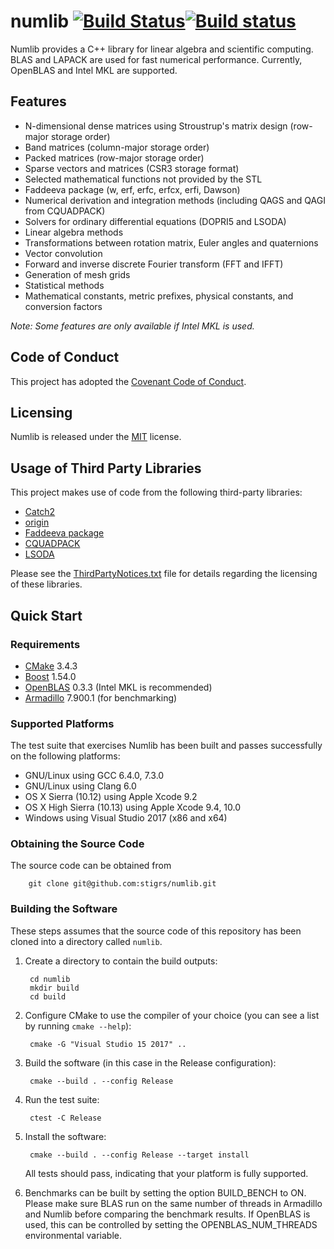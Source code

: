 # numlib [![Build Status](https://travis-ci.org/stigrs/numlib.svg?branch=master)](https://travis-ci.org/stigrs/numlib)[![Build status](https://ci.appveyor.com/api/projects/status/github/stigrs/numlib?svg=true)](https://ci.appveyor.com/project/stigrs/numlib)

Numlib provides a C++ library for linear algebra and scientific computing.
BLAS and LAPACK are used for fast numerical performance. Currently, OpenBLAS
and Intel MKL are supported.

## Features

* N-dimensional dense matrices using Stroustrup's matrix design
  (row-major storage order)
* Band matrices (column-major storage order)
* Packed matrices (row-major storage order)
* Sparse vectors and matrices (CSR3 storage format)
* Selected mathematical functions not provided by the STL
* Faddeeva package (w, erf, erfc, erfcx, erfi, Dawson)
* Numerical derivation and integration methods (including QAGS and QAGI from 
  CQUADPACK)
* Solvers for ordinary differential equations (DOPRI5 and LSODA)
* Linear algebra methods
* Transformations between rotation matrix, Euler angles and quaternions
* Vector convolution
* Forward and inverse discrete Fourier transform (FFT and IFFT)
* Generation of mesh grids
* Statistical methods
* Mathematical constants, metric prefixes, physical constants, and
  conversion factors

_Note: Some features are only available if Intel MKL is used._

## Code of Conduct

This project has adopted the [Covenant Code of Conduct](CODE_OF_CONDUCT.md).

## Licensing

Numlib is released under the [MIT](LICENSE) license.

## Usage of Third Party Libraries

This project makes use of code from the following third-party libraries:

* [Catch2](https://github.com/catchorg/Catch2)
* [origin](http://code.google.com/p/origin)
* [Faddeeva package](http://ab-initio.mit.edu/wiki/index.php/Faddeeva_Package) 
* [CQUADPACK](https://github.com/ESSS/cquadpack.git) 
* [LSODA](https://github.com/lh3/misc.git)

Please see the [ThirdPartyNotices.txt](ThirdPartyNotices.txt) file for details
regarding the licensing of these libraries.

## Quick Start

### Requirements

* [CMake](https://cmake.org) 3.4.3
* [Boost](https://www.boost.org) 1.54.0
* [OpenBLAS](https://www.openblas.net/) 0.3.3 (Intel MKL is recommended)
* [Armadillo](http://arma.sourceforge.net) 7.900.1 (for benchmarking)

### Supported Platforms

The test suite that exercises Numlib has been built and passes successfully
on the following platforms:
* GNU/Linux using GCC 6.4.0, 7.3.0
* GNU/Linux using Clang 6.0
* OS X Sierra (10.12) using Apple Xcode 9.2
* OS X High Sierra (10.13) using Apple Xcode 9.4, 10.0 
* Windows using Visual Studio 2017 (x86 and x64)

### Obtaining the Source Code

The source code can be obtained from

        git clone git@github.com:stigrs/numlib.git

### Building the Software

These steps assumes that the source code of this repository has been cloned
into a directory called `numlib`.

1. Create a directory to contain the build outputs:

        cd numlib
        mkdir build
        cd build

2. Configure CMake to use the compiler of your choice (you can see a list by
   running `cmake --help`):

        cmake -G "Visual Studio 15 2017" ..

3. Build the software (in this case in the Release configuration):

        cmake --build . --config Release

4. Run the test suite:

        ctest -C Release

5. Install the software:

        cmake --build . --config Release --target install

   All tests should pass, indicating that your platform is fully supported.

6. Benchmarks can be built by setting the option BUILD_BENCH to ON. Please
   make sure BLAS run on the same number of threads in Armadillo and Numlib
   before comparing the benchmark results. If OpenBLAS is used, this can be
   controlled by setting the OPENBLAS_NUM_THREADS environmental variable.
